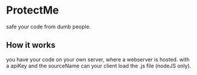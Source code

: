 # ProtectMe
safe your code from dumb people. <br />

## How it works
you have your code on your own server, where a webserver is hosted. with a apiKey and the sourceName can your client load the .js file (nodeJS only).

